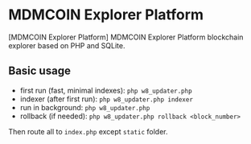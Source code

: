 # MDMCOIN Explorer Platform

[MDMCOIN Explorer Platform]  MDMCOIN Explorer Platform blockchain explorer based on PHP and SQLite.

## Basic usage
- first run (fast, minimal indexes): `php w8_updater.php`
- indexer (after first run): `php w8_updater.php indexer`
- run in background: `php w8_updater.php`
- rollback (if needed): `php w8_updater.php rollback <block_number>`

Then route all to `index.php` except `static` folder.
